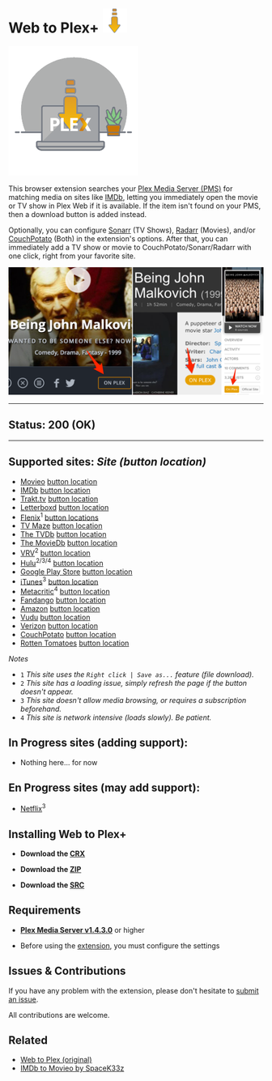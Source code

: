 # Web to Plex+ ![Icon](src/img/48.png)

![Logo](src/img/256.png)

This browser extension searches your [Plex Media Server (PMS)](https://www.plex.tv/downloads/) for matching media on sites like [IMDb](https://imdb.com), letting you immediately open the movie or TV show in Plex Web if it is available. If the item isn't found on your PMS, then a download button is added instead.

Optionally, you can configure [Sonarr](https://sonarr.tv/) (TV Shows), [Radarr](https://radarr.video/) (Movies), and/or [CouchPotato](https://couchpota.to/) (Both) in the extension's options. After that, you can immediately add a TV show or movie to CouchPotato/Sonarr/Radarr with one click, right from your favorite site.

![Examples](example.png)

----

## Status: 200 (OK)

----

## Supported sites: *Site (button location)*

- [Movieo](http://movieo.me/) [button location](button-locations/movieo.png)
- [IMDb](http://imdb.com/) [button location](button-locations/imdb.png)
- [Trakt.tv](https://trakt.tv/) [button location](button-locations/trakt.png)
- [Letterboxd](https://letterboxd.com/) [button location](button-locations/letterboxd.png)
- [Flenix](https://flenix.co/)<sup>1</sup> [button locations](button-locations/flenix.png)
- [TV Maze](http://www.tvmaze.com/) [button location](button-locations/tvmaze.png)
- [The TVDb](https://www.thetvdb.com/) [button location](button-locations/tvdb.png)
- [The MovieDb](https://www.themoviedb.org/) [button location](button-locations/tmdb.png)
- [VRV](https://vrv.co/)<sup>2</sup> [button location](button-locations/vrv.png)
- [Hulu](https://hulu.com/)<sup>2/3/4</sup> [button location](button-locations/hulu.png)
- [Google Play Store](https://play.google.com/store/movies/) [button location](button-locations/google.png)
- [iTunes](https://itunes.apple.com/)<sup>3</sup> [button location](button-locations/itunes.png)
- [Metacritic](http://www.metacritic.com/)<sup>4</sup> [button location](button-locations/metacritic.png)
- [Fandango](https://www.fandango.com/) [button location](button-locations/fandango.png)
- [Amazon](https://www.amazon.com/) [button location](button-locations/amazon.png)
- [Vudu](https://www.vudu.com/) [button location](button-locations/vudu.png)
- [Verizon](https://www.tv.verizon.com/) [button location](button-locations/verizon.png)
- [CouchPotato](http://couchpotato.life/) [button location](button-locations/couch-potato.png)
- [Rotten Tomatoes](https://www.rottentomatoes.com/) [button location](button-locations/rotten-tomatoes.png)

*Notes*

- `1` *This site uses the `Right click | Save as...` feature (file download).*
- `2` *This site has a loading issue, simply refresh the page if the button doesn't appear.*
- `3` *This site doesn't allow media browsing, or requires a subscription beforehand.*
- `4` *This site is network intensive (loads slowly). Be patient.*

## In Progress sites (adding support):

- Nothing here... for now

## En Progress sites (may add support):

- [Netflix](https://netflix.com/)<sup>3</sup>

## Installing Web to Plex+

- **Download the [CRX](https://github.com/Ephellon/web-to-plex/raw/master/hhkmjeeccipbolailpomhjhmccnnjhkj.crx)**

- **Download the [ZIP](https://github.com/Ephellon/web-to-plex/raw/master/hhkmjeeccipbolailpomhjhmccnnjhkj.zip)**

- **Download the [SRC](https://github.com/Ephellon/web-to-plex/archive/master.zip)**

## Requirements

+ [**Plex Media Server v1.4.3.0**](https://www.plex.tv/downloads/#getdownload) or higher

+ Before using the [extension](chrome://extensions), you must configure the settings

## Issues & Contributions

If you have any problem with the extension, please don't hesitate to [submit an issue](https://github.com/Ephellon/web-to-plex/issues/new).

All contributions are welcome.

## Related

- [Web to Plex (original)](https://github.com/SpaceK33z/web-to-plex)
- [IMDb to Movieo by SpaceK33z](https://github.com/SpaceK33z/imdb-to-movieo)
